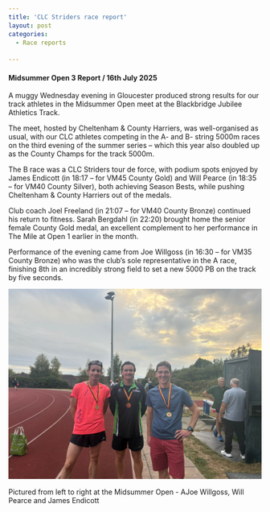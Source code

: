 ```yaml
---
title: 'CLC Striders race report'
layout: post
categories:
  - Race reports

---
```


#### Midsummer Open 3 Report / 16th July 2025 

A muggy Wednesday evening in Gloucester produced strong results for our track athletes in the Midsummer Open meet at the Blackbridge Jubilee Athletics Track. 

The meet, hosted by Cheltenham & County Harriers, was well-organised as usual, with our CLC athletes competing in the A- and B- string 5000m races on the third evening of the summer series – which this year also doubled up as the County Champs for the track 5000m.

The B race was a CLC Striders tour de force, with podium spots enjoyed by James Endicott (in 18:17 – for VM45 County Gold) and Will Pearce (in 18:35 – for VM40 County Silver), both achieving Season Bests, while pushing Cheltenham & County Harriers out of the medals. 

Club coach Joel Freeland (in 21:07 – for VM40 County Bronze) continued his return to fitness. Sarah Bergdahl (in 22:20) brought home the senior female County Gold medal, an excellent complement to her performance in The Mile at Open 1 earlier in the month. 

Performance of the evening came from Joe Willgoss (in 16:30 – for VM35 County Bronze) who was the club’s sole representative in the A race, finishing 8th in an incredibly strong field to set a new 5000 PB on the track by five seconds.

![Midsummer Open 3](/images/2025/07/2025-07-29-Midsummer-open.jpg "Midsummer Open 3")

Pictured from left to right at the Midsummer Open - AJoe Willgoss, Will Pearce and James Endicott

